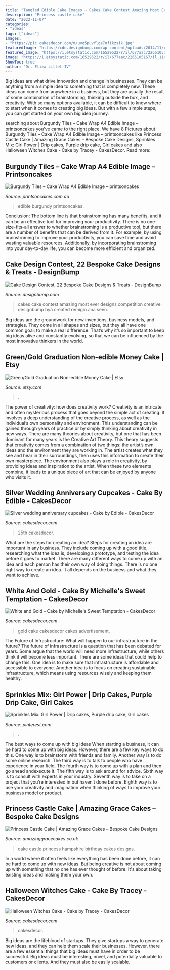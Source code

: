 ```yaml
---
title: "Tangled Edible Cake Images ~ Cakes Cake Contest Amazing Most Ever Designs Competition Creative Designbump Byâ Created Remigio Ana Seen"
description: "Princess castle cake"
date: "2022-11-07"
categories:
- "ideas"
tags: ["ideas"]
images:
- "https://pic.cakesdecor.com/m/uvq5puvflge7ofikzsik.jpg"
featuredImage: "https://cdn.designbump.com/wp-content/uploads/2014/11/creative-illustration-cakes-threadcakes-competition-2014-11.jpg"
featured_image: "https://i.etsystatic.com/16529522/r/il/677aac/2265105167/il_1140xN.2265105167_rh69.jpg"
image: "https://i.etsystatic.com/16529522/r/il/677aac/2265105167/il_1140xN.2265105167_rh69.jpg"
ShowToc: true
author: "Dr. Eliza Littel IV"
---
```



Big ideas are what drive innovation and change in businesses. They can be anything from a simple idea to something that is completely new. These ideas can come from anywhere in a business, but they are usually the result of some combination of brainstorming, thinking outside the box, and creativity. With so many options available, it can be difficult to know where to start when it comes to creating big ideas. But with a few simple steps, you can get started on your own big idea journey.

	

		
searching about Burgundy Tiles – Cake Wrap A4 Edible Image – printsoncakes you've came to the right place. We have 8 Pictures about Burgundy Tiles – Cake Wrap A4 Edible Image – printsoncakes like Princess Castle Cake | Amazing Grace Cakes – Bespoke Cake Designs, Sprinkles Mix: Girl Power | Drip cakes, Purple drip cake, Girl cakes and also Halloween Witches Cake - Cake by Tracey - CakesDecor. Read more:
		
    
## Burgundy Tiles – Cake Wrap A4 Edible Image – Printsoncakes

<img loading=lazy src="http://cdn.shopify.com/s/files/1/0064/0358/8209/products/15May_2B_1200x1200.jpg?v=1562456666" onerror="this.onerror=null;this.src='https://tse1.mm.bing.net/th?id=OIP.luL_ZKQP0n2y3m5FPjcNXwHaJ4&amp;pid=15.1';" alt="Burgundy Tiles – Cake Wrap A4 Edible Image – printsoncakes">

_Source: printsoncakes.com.au_

>edible burgundy printsoncakes. 

	

Conclusion: The bottom line is that brainstroming has many benefits, and it can be an effective tool for improving your productivity.
There is no one-size-fits-all answer to whether brainstroming is a productive tool, but there are a number of benefits that can be derived from it. For example, by using brainstroming to improve your productivity, you can save time and avoid wasting valuable resources. Additionally, by incorporating brainstroming into your day-to-day life, you can become more efficient and organized.

    
## Cake Design Contest, 22 Bespoke Cake Designs &amp; Treats - DesignBump

<img loading=lazy src="https://cdn.designbump.com/wp-content/uploads/2014/11/creative-illustration-cakes-threadcakes-competition-2014-11.jpg" onerror="this.onerror=null;this.src='https://tse4.mm.bing.net/th?id=OIP._XPNdnJsewXM-dmLmuXTPgHaKY&amp;pid=15.1';" alt="Cake Design Contest, 22 Bespoke Cake Designs &amp; Treats - DesignBump">

_Source: designbump.com_

>cakes cake contest amazing most ever designs competition creative designbump byâ created remigio ana seen. 

	

Big ideas are the groundwork for new inventions, business models, and strategies. They come in all shapes and sizes, but they all have one common goal: to make a real difference. That’s why it’s so important to keep big ideas alive and constantly evolving, so that we can be influenced by the most innovative thinkers in the world.

    
## Green/Gold Graduation Non-edible Money Cake | Etsy

<img loading=lazy src="https://i.etsystatic.com/16529522/r/il/677aac/2265105167/il_1140xN.2265105167_rh69.jpg" onerror="this.onerror=null;this.src='https://tse1.mm.bing.net/th?id=OIP.RFTeNDn5b5wC9M6OaWsRJAHaJ4&amp;pid=15.1';" alt="Green/Gold Graduation Non-edible Money Cake | Etsy">

_Source: etsy.com_

>. 

	

The power of creativity: how does creativity work?
Creativity is an intricate and often mysterious process that goes beyond the simple act of creating. It involves a deep understanding of the creative process, as well as the individual’s own personality and environment. This understanding can be gained through years of practice or by simply thinking about creativity in new ways.
There are many theories about creativity, but one that has been dominant for many years is the Creative Art Theory. This theory suggests that creativity comes from a combination of two things: the artist’s own ideas and the environment they are working in. The artist creates what they see and hear in their surroundings, then uses this information to create their own masterpiece. The environment also plays a role in creativity, by providing ideas and inspiration to the artist. When these two elements combine, it leads to a unique piece of art that can be enjoyed by anyone who visits it.

    
## Silver Wedding Anniversary Cupcakes - Cake By Edible - CakesDecor

<img loading=lazy src="https://pic.cakesdecor.com/m/zrrbiwtmmwvhs7ezdmz2.jpg" onerror="this.onerror=null;this.src='https://tse3.mm.bing.net/th?id=OIP.RY9uLB9N4JEs7F6xzVRNugHaHL&amp;pid=15.1';" alt="Silver wedding anniversary cupcakes - Cake by Edible - CakesDecor">

_Source: cakesdecor.com_

>25th cakesdecor. 

	

What are the steps for creating an idea?
Steps for creating an idea are important in any business. They include coming up with a good title, researching what the idea is, developing a prototype, and testing the idea before it goes to market. 
There are many different ways to come up with an idea and each person has their own way of doing things. There is no one right way to create an idea. It all depends on the business and what they want to achieve.

    
## White And Gold - Cake By Michelle&#039;s Sweet Temptation - CakesDecor

<img loading=lazy src="https://pic.cakesdecor.com/m/lyjsmc06jtd18uc7xcaf.jpg" onerror="this.onerror=null;this.src='https://tse3.mm.bing.net/th?id=OIP.n7qLkmmwfRbTSo_pBRJohQHaPN&amp;pid=15.1';" alt="White and Gold - Cake by Michelle&#039;s Sweet Temptation - CakesDecor">

_Source: cakesdecor.com_

>gold cake cakesdecor cakes advertisement. 

	

The Future of Infrastructure: What will happen to our infrastructure in the future?
The future of infrastructure is a question that has been debated for years. Some argue that the world will need more infrastructure, while others think it will become less important. There are some ideas that could help to change this. One idea is to make sure that infrastructure is affordable and accessible to everyone. Another idea is to focus on creating sustainable infrastructure, which means using resources wisely and keeping them healthy.

    
## Sprinkles Mix: Girl Power | Drip Cakes, Purple Drip Cake, Girl Cakes

<img loading=lazy src="https://i.pinimg.com/736x/fe/f5/67/fef5672e81417f944177bf597fa3841a.jpg" onerror="this.onerror=null;this.src='https://tse2.mm.bing.net/th?id=OIP.eyY8CCVo5DTUUHpJO_HN9wHaLG&amp;pid=15.1';" alt="Sprinkles Mix: Girl Power | Drip cakes, Purple drip cake, Girl cakes">

_Source: pinterest.com_

>. 

	

The best ways to come up with big ideas
When starting a business, it can be hard to come up with big ideas. However, there are a few key ways to do this. One way is to brainstorm with friends and family. Another way is to do some online research. The third way is to talk to people who have experience in your field. The fourth way is to come up with a plan and then go ahead andexecute it. The fifth way is to ask around for advice. Sixth way is to consult with experts in your industry. Seventh way is to take on a project that you’re interested in but haven’t done before. Eighth way is to use your creativity and imagination when thinking of ways to improve your business model or product.

    
## Princess Castle Cake | Amazing Grace Cakes – Bespoke Cake Designs

<img loading=lazy src="https://www.amazinggracecakes.co.uk/hampshire/wp-content/uploads/2016/12/IMG_20161127_094203201.jpg" onerror="this.onerror=null;this.src='https://tse3.mm.bing.net/th?id=OIP.XpNgyMY7jBKFw8Vr94CabQHaNK&amp;pid=15.1';" alt="Princess Castle Cake | Amazing Grace Cakes – Bespoke Cake Designs">

_Source: amazinggracecakes.co.uk_

>cake castle princess hampshire birthday cakes designs. 

	

In a world where it often feels like everything has been done before, it can be hard to come up with new ideas. But being creative is not about coming up with something that no one has ever thought of before. It's about taking existing ideas and making them your own.

    
## Halloween Witches Cake - Cake By Tracey - CakesDecor

<img loading=lazy src="https://pic.cakesdecor.com/m/uvq5puvflge7ofikzsik.jpg" onerror="this.onerror=null;this.src='https://tse1.mm.bing.net/th?id=OIP.5TZRtVFTnQZXOgNsTzjXcAHaNK&amp;pid=15.1';" alt="Halloween Witches Cake - Cake by Tracey - CakesDecor">

_Source: cakesdecor.com_

>cakesdecor. 

	

Big ideas are the lifeblood of startups. They give startups a way to generate new ideas, and they can help them scale their businesses. However, there are a few essential things that big ideas must have in order to be successful. Big ideas must be interesting, novel, and potentially valuable to customers or clients. And they must also be easily scalable.

